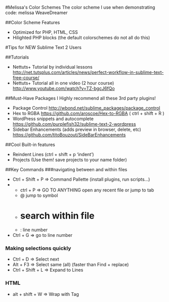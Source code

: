 #Melissa's Color Schemes
The color scheme I use when demonstrating code: melissa WeaveDreamer

##Color Scheme Features
* Optimized for PHP, HTML, CSS
* Hilighted PHP blocks  (the default colorschemes do not all do this)

#Tips for NEW Sublime Text 2 Users

##Tutorials
* Nettuts+ Tutorial by individual lessons http://net.tutsplus.com/articles/news/perfect-workflow-in-sublime-text-free-course/
* Nettuts+ Tutorial all in one video (2 hour course) http://www.youtube.com/watch?v=TZ-bgcJ6fQo

##Must-Have Packages
I Highly recommend all these 3rd party plugins!
* Package Control http://wbond.net/sublime_packages/package_control 
* Hex to RGBA https://github.com/aroscoe/Hex-to-RGBA  (  ctrl + shift + R )
* WordPress snippets and autocomplete https://github.com/purplefish32/sublime-text-2-wordpress 
* Sidebar Enhancements (adds preview in browser, delete, etc) https://github.com/titoBouzout/SideBarEnhancements

##Cool Built-in features
* Reindent Lines (ctrl + shift + p ‘indent’)
* Projects (Use them! save projects to your name folder)

##Key Commands
###navigating between and within files
* Ctrl + Shift + P => Command Pallette (install plugins, run scripts...)
* * ctrl + P => GO TO ANYTHING open any recent file or jump to tab
  * @ jump to symbol
  * # search within file
  * : line number
* Ctrl + G => go to line number

### Making selections quickly
* Ctrl + D => Select next
* Alt + F3 => Select same (all)  (faster than Find + replace)
* Ctrl + Shift + L => Expand to Lines

### HTML
* alt + shift + W => Wrap with Tag

